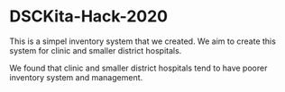 # DSCKita-Hack-2020

This is a simpel inventory system that we created. We aim to create this system for clinic and smaller district hospitals.

We found that clinic and smaller district hospitals tend to have poorer inventory system and management. 
